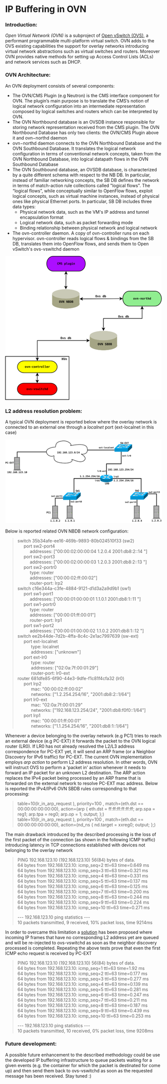 # IP Buffering in OVN

### Introduction:
_Open Virtual Network (OVN)_ is a subproject of [Open vSwitch (OVS)](http://www.openvswitch.org/), a performant
programmable multi-platform virtual switch. OVN adds to the OVS existing
capabilities the support for overlay networks introducing virtual network
abstractions such as virtual switches and routers. Moreover OVN provides native
methods for setting up Access Control Lists (ACLs) and network services such as
DHCP.

### OVN Architecture:
An OVN deployment consists of several components:  
* The OVN/CMS Plugin (e.g Neutron) is the CMS interface component for OVN. The plugin’s main purpose
  is to translate the CMS’s notion of logical network configuration into an intermediate representation
  composed by logical switches and routers which can be interpreted by OVN.
* The OVN Northbound database is an OVSDB instance responsible for storing network representation
  received from the CMS plugin. The OVN Northbound Database has only two clients: the OVN/CMS Plugin
  above it and ovn−northd daemon
* ovn−northd daemon connects to the OVN Northbound Database and the OVN Southbound
  Database. It translates the logical network configuration in terms of conventional
  network concepts, taken from the OVN Northbound Database, into logical datapath
  flows in the OVN Southbound Database
* The OVN Southbound database, an OVSDB database, is characterized by a quite different
  schema with respect to the NB DB. In particular, instead of familiar networking concepts,
  the SB DB defines the network in terms of match-action rule collections called
  "logical flows". The “logical flows”, while conceptually similar to OpenFlow flows,
  exploit logical concepts, such as virtual machine instances, instead of physical ones
  like physical Ethernet ports. In particular, SB DB includes three data types:
  * Physical network data, such as the VM's IP address and tunnel encapsulation
    format
  * Logical network data, such as packet forwarding mode
  * Binding relationship between physical network and logical network
* The ovn-controller daemon. A copy of ovn-controller runs on each hypervisor.
  ovn-controller reads logical flows & bindings from the SB DB, translates them
  into OpenFlow flows, and sends them to Open vSwitch's ovs-vswitchd daemon

<p align="center"> 
<img src="https://github.com/LorenzoBianconi/ip_buffersing_blog/blob/master/img/architecture.svg">
</p>

### L2 address resolution problem:
A typical OVN deployment is reported below where the overlay network
is connected to an external one through a _localnet_ port (ext-localnet in this
case)

<p align="center"> 
<img src="https://github.com/LorenzoBianconi/ip_buffersing_blog/blob/master/img/ip_buff_diagram.svg"
</p>

Below is reported related OVN NBDB network configuration:

> switch 35b34afe-ee16-469b-9893-80b024510f33 (sw2)  
>    &nbsp;&nbsp;&nbsp;&nbsp;&nbsp;port sw2-port4  
>    &nbsp;&nbsp;&nbsp;&nbsp;&nbsp;&nbsp;&nbsp;&nbsp;&nbsp;&nbsp;addresses: ["00:00:02:00:00:04 1.2.0.4 2001:db8:2::14 "]  
>    &nbsp;&nbsp;&nbsp;&nbsp;&nbsp;port sw2-port3  
>    &nbsp;&nbsp;&nbsp;&nbsp;&nbsp;&nbsp;&nbsp;&nbsp;&nbsp;&nbsp;addresses: ["00:00:02:00:00:03 1.2.0.3 2001:db8:2::13 "]  
>    &nbsp;&nbsp;&nbsp;&nbsp;&nbsp;port sw2-portr0  
>    &nbsp;&nbsp;&nbsp;&nbsp;&nbsp;&nbsp;&nbsp;&nbsp;&nbsp;&nbsp;type: router  
>    &nbsp;&nbsp;&nbsp;&nbsp;&nbsp;&nbsp;&nbsp;&nbsp;&nbsp;&nbsp;addresses: ["00:00:02:ff:00:02"]  
>    &nbsp;&nbsp;&nbsp;&nbsp;&nbsp;&nbsp;&nbsp;&nbsp;&nbsp;&nbsp;router-port: lrp2  
> switch c16e344a-c3fe-4884-9121-d1d3a2a9d9b1 (sw1)  
>    &nbsp;&nbsp;&nbsp;&nbsp;&nbsp;port sw1-port1  
>    &nbsp;&nbsp;&nbsp;&nbsp;&nbsp;&nbsp;&nbsp;&nbsp;&nbsp;&nbsp;addresses: ["00:00:01:00:00:01 1.1.0.1 2001:db8:1::11 "]  
>    &nbsp;&nbsp;&nbsp;&nbsp;&nbsp;port sw1-portr0  
>    &nbsp;&nbsp;&nbsp;&nbsp;&nbsp;&nbsp;&nbsp;&nbsp;&nbsp;&nbsp;type: router  
>    &nbsp;&nbsp;&nbsp;&nbsp;&nbsp;&nbsp;&nbsp;&nbsp;&nbsp;&nbsp;addresses: ["00:00:01:ff:00:01"]  
>    &nbsp;&nbsp;&nbsp;&nbsp;&nbsp;&nbsp;&nbsp;&nbsp;&nbsp;&nbsp;router-port: lrp1  
>    &nbsp;&nbsp;&nbsp;&nbsp;&nbsp;port sw1-port2  
>    &nbsp;&nbsp;&nbsp;&nbsp;&nbsp;&nbsp;&nbsp;&nbsp;&nbsp;&nbsp;addresses: ["00:00:01:00:00:02 1.1.0.2 2001:db8:1::12 "]  
> switch ee2b44de-7d2b-4ffa-8c4c-2e1ac7997639 (sw-ext)  
>    &nbsp;&nbsp;&nbsp;&nbsp;&nbsp;port ext-localnet  
>    &nbsp;&nbsp;&nbsp;&nbsp;&nbsp;&nbsp;&nbsp;&nbsp;&nbsp;&nbsp;    type: localnet  
>    &nbsp;&nbsp;&nbsp;&nbsp;&nbsp;&nbsp;&nbsp;&nbsp;&nbsp;&nbsp;    addresses: ["unknown"]  
>    &nbsp;&nbsp;&nbsp;&nbsp;&nbsp;port ext-lr0  
>    &nbsp;&nbsp;&nbsp;&nbsp;&nbsp;&nbsp;&nbsp;&nbsp;&nbsp;&nbsp;    type: router  
>    &nbsp;&nbsp;&nbsp;&nbsp;&nbsp;&nbsp;&nbsp;&nbsp;&nbsp;&nbsp;    addresses: ["02:0a:7f:00:01:29"]  
>    &nbsp;&nbsp;&nbsp;&nbsp;&nbsp;&nbsp;&nbsp;&nbsp;&nbsp;&nbsp;    router-port: lr0-ext  
> router 681dfe85-6f90-44e3-9dfe-f1c81f4cfa32 (lr0)  
>    &nbsp;&nbsp;&nbsp;&nbsp;&nbsp;port lrp2  
>    &nbsp;&nbsp;&nbsp;&nbsp;&nbsp;&nbsp;&nbsp;&nbsp;&nbsp;&nbsp;    mac: "00:00:02:ff:00:02"  
>    &nbsp;&nbsp;&nbsp;&nbsp;&nbsp;&nbsp;&nbsp;&nbsp;&nbsp;&nbsp;    networks: ["1.2.254.254/16", "2001:db8:2::1/64"]  
>    &nbsp;&nbsp;&nbsp;&nbsp;&nbsp;port lr0-ext  
>    &nbsp;&nbsp;&nbsp;&nbsp;&nbsp;&nbsp;&nbsp;&nbsp;&nbsp;&nbsp;    mac: "02:0a:7f:00:01:29"  
>    &nbsp;&nbsp;&nbsp;&nbsp;&nbsp;&nbsp;&nbsp;&nbsp;&nbsp;&nbsp;    networks: ["192.168.123.254/24", "2001:db8:f0f0::1/64"]  
>    &nbsp;&nbsp;&nbsp;&nbsp;&nbsp;port lrp1  
>    &nbsp;&nbsp;&nbsp;&nbsp;&nbsp;&nbsp;&nbsp;&nbsp;&nbsp;&nbsp;    mac: "00:00:01:ff:00:01"  
>    &nbsp;&nbsp;&nbsp;&nbsp;&nbsp;&nbsp;&nbsp;&nbsp;&nbsp;&nbsp;    networks: ["1.1.254.254/16", "2001:db8:1::1/64"]  

Whenever a device belonging to the overlay network (e.g PC1) tries to reach an external
device (e.g PC-EXT) it forwards the packet to the OVN logical router (LR0). If LR0
has not already resolved the L2/L3 address correspondence for PC-EXT yet, it
will send an ARP frame (or a Neighbor Discovery for IPv6 traffic) for PC-EXT.
The current OVN implementation employs  _arp action_ to perform L2 address resolution. In
other words, OVN will instruct OVS to perform a 'packet in' action whenever it
needs to forward an IP packet for an unknown L2 destination. The ARP action
replaces the IPv4 packet being processed by an ARP frame that is forwarded on
the external network to resolve PC-EXT mac address.
Below is reported the IPv4/IPv6 OVN SBDB rules corresponding to that processing:

> table=10(lr_in_arp_request  ), priority=100  , match=(eth.dst == 00:00:00:00:00:00), action=(arp { eth.dst = ff:ff:ff:ff:ff:ff; arp.spa = reg1; arp.tpa = reg0; arp.op = 1; output; };)  
> table=10(lr_in_arp_request  ), priority=100  , match=(eth.dst == 00:00:00:00:00:00), action=(nd_ns { nd.target = xxreg0; output; };)  

The main drawback introduced by the described processing is the loss of the first
packet of the connection (as shown in the following ICMP traffic) introducing
latency in TCP connections established with devices not belonging to the
overlay network

> PING 192.168.123.10 (192.168.123.10) 56(84) bytes of data.  
> 64 bytes from 192.168.123.10: icmp_seq=2 ttl=63 time=0.649 ms  
> 64 bytes from 192.168.123.10: icmp_seq=3 ttl=63 time=0.321 ms  
> 64 bytes from 192.168.123.10: icmp_seq=4 ttl=63 time=0.331 ms  
> 64 bytes from 192.168.123.10: icmp_seq=5 ttl=63 time=0.137 ms  
> 64 bytes from 192.168.123.10: icmp_seq=6 ttl=63 time=0.125 ms  
> 64 bytes from 192.168.123.10: icmp_seq=7 ttl=63 time=0.200 ms  
> 64 bytes from 192.168.123.10: icmp_seq=8 ttl=63 time=0.244 ms  
> 64 bytes from 192.168.123.10: icmp_seq=9 ttl=63 time=0.224 ms  
> 64 bytes from 192.168.123.10: icmp_seq=10 ttl=63 time=0.271 ms  
>
> --- 192.168.123.10 ping statistics ---  
> 10 packets transmitted, 9 received, 10% packet loss, time 9214ms  

In order to overcame this limitation a
[solution](https://github.com/openvswitch/ovs/commit/d7abfe39cfd234227bb6174b7f959a16dc803b83) has been proposed
where incoming IP frames that have no corresponding L2 address yet are
queued and will be re-injected to ovs-vswitchd as soon as the neighbor discovery
processed is completed. Repeating the above tests prove that even the first
ICMP echo request is received by PC-EXT

> PING 192.168.123.10 (192.168.123.10) 56(84) bytes of data.  
> 64 bytes from 192.168.123.10: icmp_seq=1 ttl=63 time=1.92 ms  
> 64 bytes from 192.168.123.10: icmp_seq=2 ttl=63 time=0.177 ms  
> 64 bytes from 192.168.123.10: icmp_seq=3 ttl=63 time=0.277 ms  
> 64 bytes from 192.168.123.10: icmp_seq=4 ttl=63 time=0.139 ms  
> 64 bytes from 192.168.123.10: icmp_seq=5 ttl=63 time=0.281 ms  
> 64 bytes from 192.168.123.10: icmp_seq=6 ttl=63 time=0.247 ms  
> 64 bytes from 192.168.123.10: icmp_seq=7 ttl=63 time=0.211 ms  
> 64 bytes from 192.168.123.10: icmp_seq=8 ttl=63 time=0.187 ms  
> 64 bytes from 192.168.123.10: icmp_seq=9 ttl=63 time=0.439 ms  
> 64 bytes from 192.168.123.10: icmp_seq=10 ttl=63 time=0.253 ms  
>  
> --- 192.168.123.10 ping statistics ---  
> 10 packets transmitted, 10 received, 0% packet loss, time 9208ms  

### Future development:
A possible future enhancement to the described methodology could be use the developed
IP buffering infrastructure to queue packets waiting for a given events
(e.g. the container for which the packet is destinated for come up) and then send
them back to ovs-vswitchd as soon as the requested message has been received.
Stay tuned :)
